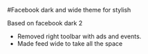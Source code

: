 #Facebook dark and wide theme for stylish

Based on facebook dark 2

- Removed right toolbar with ads and events.
- Made feed wide to take all the space
